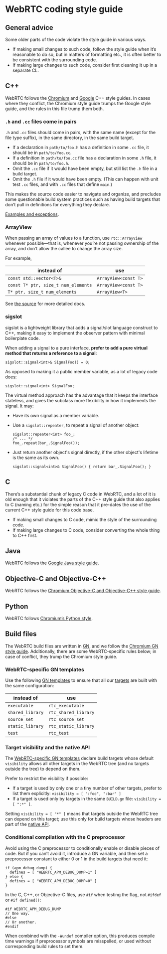 # WebRTC coding style guide

## **General advice**

Some older parts of the code violate the style guide in various ways.

* If making small changes to such code, follow the style guide when
  it’s reasonable to do so, but in matters of formatting etc., it is
  often better to be consistent with the surrounding code.
* If making large changes to such code, consider first cleaning it up
  in a separate CL.

## **C++**

WebRTC follows the [Chromium][chr-style] and [Google][goog-style] C++
style guides. In cases where they conflict, the Chromium style guide
trumps the Google style guide, and the rules in this file trump them
both.

[chr-style]: https://chromium.googlesource.com/chromium/src/+/HEAD/styleguide/c++/c++.md
[goog-style]: https://google.github.io/styleguide/cppguide.html

### <a name="h-cc-pairs"></a>`.h` and `.cc` files come in pairs

`.h` and `.cc` files should come in pairs, with the same name (except
for the file type suffix), in the same directory, in the same build
target.

* If a declaration in `path/to/foo.h` has a definition in some `.cc`
  file, it should be in `path/to/foo.cc`.
* If a definition in `path/to/foo.cc` file has a declaration in some
  `.h` file, it should be in `path/to/foo.h`.
* Omit the `.cc` file if it would have been empty, but still list the
  `.h` file in a build target.
* Omit the `.h` file if it would have been empty. (This can happen
  with unit test `.cc` files, and with `.cc` files that define
  `main`.)

This makes the source code easier to navigate and organize, and
precludes some questionable build system practices such as having
build targets that don’t pull in definitions for everything they
declare.

[Examples and exceptions](style-guide/h-cc-pairs.md).

### ArrayView

When passing an array of values to a function, use `rtc::ArrayView`
whenever possible—that is, whenever you’re not passing ownership of
the array, and don’t allow the callee to change the array size.

For example,

instead of                          | use
------------------------------------|---------------------
`const std::vector<T>&`             | `ArrayView<const T>`
`const T* ptr, size_t num_elements` | `ArrayView<const T>`
`T* ptr, size_t num_elements`       | `ArrayView<T>`

See [the source](webrtc/api/array_view.h) for more detailed docs.

### sigslot

sigslot is a lightweight library that adds a signal/slot language
construct to C++, making it easy to implement the observer pattern
with minimal boilerplate code.

When adding a signal to a pure interface, **prefer to add a pure
virtual method that returns a reference to a signal**:

```
sigslot::signal<int>& SignalFoo() = 0;
```

As opposed to making it a public member variable, as a lot of legacy
code does:

```
sigslot::signal<int> SignalFoo;
```

The virtual method approach has the advantage that it keeps the
interface stateless, and gives the subclass more flexibility in how it
implements the signal. It may:

* Have its own signal as a member variable.
* Use a `sigslot::repeater`, to repeat a signal of another object:

  ```
  sigslot::repeater<int> foo_;
  /* ... */
  foo_.repeat(bar_.SignalFoo());
  ```
* Just return another object's signal directly, if the other object's
  lifetime is the same as its own.

  ```
  sigslot::signal<int>& SignalFoo() { return bar_.SignalFoo(); }
  ```

## **C**

There’s a substantial chunk of legacy C code in WebRTC, and a lot of
it is old enough that it violates the parts of the C++ style guide
that also applies to C (naming etc.) for the simple reason that it
pre-dates the use of the current C++ style guide for this code base.

* If making small changes to C code, mimic the style of the
  surrounding code.
* If making large changes to C code, consider converting the whole
  thing to C++ first.

## **Java**

WebRTC follows the [Google Java style guide][goog-java-style].

[goog-java-style]: https://google.github.io/styleguide/javaguide.html

## **Objective-C and Objective-C++**

WebRTC follows the
[Chromium Objective-C and Objective-C++ style guide][chr-objc-style].

[chr-objc-style]: https://chromium.googlesource.com/chromium/src/+/HEAD/styleguide/objective-c/objective-c.md

## **Python**

WebRTC follows [Chromium’s Python style][chr-py-style].

[chr-py-style]: https://chromium.googlesource.com/chromium/src/+/HEAD/styleguide/styleguide.md#python

## **Build files**

The WebRTC build files are written in [GN][gn], and we follow
the [Chromium GN style guide][chr-gn-style]. Additionally, there are
some WebRTC-specific rules below; in case of conflict, they trump the
Chromium style guide.

[gn]: https://chromium.googlesource.com/chromium/src/tools/gn/
[chr-gn-style]: https://chromium.googlesource.com/chromium/src/tools/gn/+/HEAD/docs/style_guide.md

### <a name="webrtc-gn-templates"></a>WebRTC-specific GN templates

Use the following [GN templates][gn-templ] to ensure that all
our [targets][gn-target] are built with the same configuration:

instead of       | use
-----------------|---------------------
`executable`     | `rtc_executable`
`shared_library` | `rtc_shared_library`
`source_set`     | `rtc_source_set`
`static_library` | `rtc_static_library`
`test`           | `rtc_test`

[gn-templ]: https://chromium.googlesource.com/chromium/src/tools/gn/+/HEAD/docs/language.md#Templates
[gn-target]: https://chromium.googlesource.com/chromium/src/tools/gn/+/HEAD/docs/language.md#Targets

### Target visibility and the native API

The [WebRTC-specific GN templates](#webrtc-gn-templates) declare build
targets whose default `visibility` allows all other targets in the
WebRTC tree (and no targets outside the tree) to depend on them.

Prefer to restrict the visibility if possible:

* If a target is used by only one or a tiny number of other targets,
  prefer to list them explicitly: `visibility = [ ":foo", ":bar" ]`
* If a target is used only by targets in the same `BUILD.gn` file:
  `visibility = [ ":*" ]`.

Setting `visibility = [ "*" ]` means that targets outside the WebRTC
tree can depend on this target; use this only for build targets whose
headers are part of the [native API](native-api.md).

### Conditional compilation with the C preprocessor

Avoid using the C preprocessor to conditionally enable or disable
pieces of code. But if you can’t avoid it, introduce a GN variable,
and then set a preprocessor constant to either 0 or 1 in the build
targets that need it:

```
if (apm_debug_dump) {
  defines = [ "WEBRTC_APM_DEBUG_DUMP=1" ]
} else {
  defines = [ "WEBRTC_APM_DEBUG_DUMP=0" ]
}
```

In the C, C++, or Objective-C files, use `#if` when testing the flag,
not `#ifdef` or `#if defined()`:

```
#if WEBRTC_APM_DEBUG_DUMP
// One way.
#else
// Or another.
#endif
```

When combined with the `-Wundef` compiler option, this produces
compile time warnings if preprocessor symbols are misspelled, or used
without corresponding build rules to set them.
